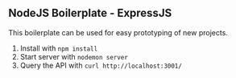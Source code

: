 ## NodeJS Boilerplate - ExpressJS

This boilerplate can be used for easy prototyping of new projects.

1. Install with `npm install`
2. Start server with `nodemon server`
3. Query the API with `curl http://localhost:3001/`
